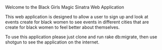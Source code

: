 Welcome to the Black Girls Magic Sinatra Web Application

This web application is designed to allow a user to sign up and look at events create for black women to see events in different cities that are create for black women to feel better about themselves.


To use this application please just clone and run rake db:migrate, then use shotgun to see the application on the internet.
